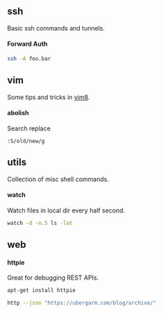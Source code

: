 ## ssh
Basic ssh commands and tunnels.

#### Forward Auth
```bash
ssh -A foo.bar
```

## vim
Some tips and tricks in [vim8](https://github.com/vim/vim).

#### abolish
Search replace
```vim
:S/old/new/g
```

## utils
Collection of misc shell commands.

#### watch
Watch files in local dir every half second.
```bash
watch -d -n.5 ls -lat
```

## web

#### httpie
Great for debugging REST APIs.
```bash
apt-get install httpie
```

```bash
http --json "https://ubergarm.com/blog/archive/"
```
